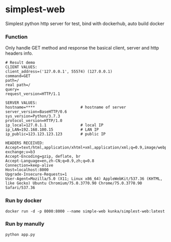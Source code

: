 # simplest-web
Simplest python http server for test, bind with dockerhub, auto build docker

### Function

Only handle GET method and response the basical client, server and http headers info.

```
# Result demo
CLIENT VALUES:
client_address=('127.0.0.1', 55574) (127.0.0.1)
command=GET
path=/
real path=/
query=
request_version=HTTP/1.1

SERVER VALUES:
hostname=****                    # hostname of server
server_version=BaseHTTP/0.6
sys_version=Python/3.7.3
protocol_version=HTTP/1.0
ip_local=127.0.1.1               # local IP
ip_LAN=192.168.100.15            # LAN IP
ip_public=123.123.123.123        # public IP

HEADERS RECEIVED:
Accept=text/html,application/xhtml+xml,application/xml;q=0.9,image/webp,image/apng,*/*;q=0.8,application/signed-exchange;v=b3
Accept-Encoding=gzip, deflate, br
Accept-Language=en,zh-CN;q=0.9,zh;q=0.8
Connection=keep-alive
Host=localhost:8000
Upgrade-Insecure-Requests=1
User-Agent=Mozilla/5.0 (X11; Linux x86_64) AppleWebKit/537.36 (KHTML, like Gecko) Ubuntu Chromium/75.0.3770.90 Chrome/75.0.3770.90 Safari/537.36
```

### Run by docker

`docker run -d -p 8000:8000 --name simple-web kunka/simplest-web:latest`

### Run by manully

`python app.py`

